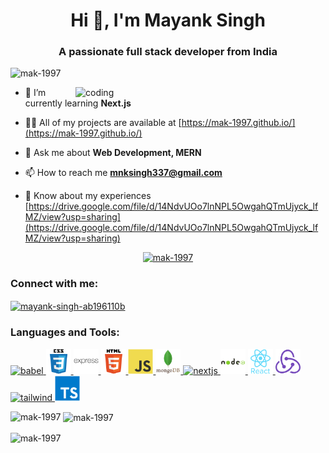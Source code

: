 
<h1 align="center">Hi 👋, I'm Mayank Singh</h1>
<h3 align="center">A passionate full stack developer from India</h3>

<p align="left"> <img src="https://komarev.com/ghpvc/?username=mak-1997&label=Profile%20views&color=0e75b6&style=flat" alt="mak-1997" /> </p>


<img align="right" alt="coding" width="400" src="https://cdn.dribbble.com/users/1162077/screenshots/3848914/programmer.gif"/>


- 🌱 I’m currently learning **Next.js**

- 👨‍💻 All of my projects are available at [https://mak-1997.github.io/](https://mak-1997.github.io/)

- 💬 Ask me about **Web Development, MERN**

- 📫 How to reach me **mnksingh337@gmail.com**

- 📄 Know about my experiences [https://drive.google.com/file/d/14NdvUOo7lnNPL5OwgahQTmUjyck_lfMZ/view?usp=sharing](https://drive.google.com/file/d/14NdvUOo7lnNPL5OwgahQTmUjyck_lfMZ/view?usp=sharing)

<p align="center"> <a href="https://github.com/ryo-ma/github-profile-trophy"><img src="https://github-profile-trophy.vercel.app/?username=mak-1997" alt="mak-1997" /></a> </p>

<h3 align="left">Connect with me:</h3>
<p align="left">
<a href="https://linkedin.com/in/mayank-singh-ab196110b" target="blank"><img align="center" src="https://raw.githubusercontent.com/rahuldkjain/github-profile-readme-generator/master/src/images/icons/Social/linked-in-alt.svg" alt="mayank-singh-ab196110b" height="30" width="40" /></a>
<!-- <a href="https://www.hackerrank.com/mnksingh337" target="blank"><img align="center" src="https://raw.githubusercontent.com/rahuldkjain/github-profile-readme-generator/master/src/images/icons/Social/hackerrank.svg" alt="mnksingh337" height="30" width="40" /></a> -->
</p>

<h3 align="left">Languages and Tools:</h3>
<p align="left"> <a href="https://babeljs.io/" target="_blank" rel="noreferrer"> <img src="https://www.vectorlogo.zone/logos/babeljs/babeljs-icon.svg" alt="babel" width="40" height="40"/> </a> <a href="https://www.w3schools.com/css/" target="_blank" rel="noreferrer"> <img src="https://raw.githubusercontent.com/devicons/devicon/master/icons/css3/css3-original-wordmark.svg" alt="css3" width="40" height="40"/> </a> <a href="https://expressjs.com" target="_blank" rel="noreferrer"> <img src="https://raw.githubusercontent.com/devicons/devicon/master/icons/express/express-original-wordmark.svg" alt="express" width="40" height="40"/> </a> <a href="https://www.w3.org/html/" target="_blank" rel="noreferrer"> <img src="https://raw.githubusercontent.com/devicons/devicon/master/icons/html5/html5-original-wordmark.svg" alt="html5" width="40" height="40"/> </a> <a href="https://developer.mozilla.org/en-US/docs/Web/JavaScript" target="_blank" rel="noreferrer"> <img src="https://raw.githubusercontent.com/devicons/devicon/master/icons/javascript/javascript-original.svg" alt="javascript" width="40" height="40"/> </a> <a href="https://www.mongodb.com/" target="_blank" rel="noreferrer"> <img src="https://raw.githubusercontent.com/devicons/devicon/master/icons/mongodb/mongodb-original-wordmark.svg" alt="mongodb" width="40" height="40"/> </a> <a href="https://nextjs.org/" target="_blank" rel="noreferrer"> <img src="https://cdn.worldvectorlogo.com/logos/nextjs-2.svg" alt="nextjs" width="40" height="40"/> </a> <a href="https://nodejs.org" target="_blank" rel="noreferrer"> <img src="https://raw.githubusercontent.com/devicons/devicon/master/icons/nodejs/nodejs-original-wordmark.svg" alt="nodejs" width="40" height="40"/> </a> <a href="https://reactjs.org/" target="_blank" rel="noreferrer"> <img src="https://raw.githubusercontent.com/devicons/devicon/master/icons/react/react-original-wordmark.svg" alt="react" width="40" height="40"/> </a> <a href="https://redux.js.org" target="_blank" rel="noreferrer"> <img src="https://raw.githubusercontent.com/devicons/devicon/master/icons/redux/redux-original.svg" alt="redux" width="40" height="40"/> </a> <a href="https://tailwindcss.com/" target="_blank" rel="noreferrer"> <img src="https://www.vectorlogo.zone/logos/tailwindcss/tailwindcss-icon.svg" alt="tailwind" width="40" height="40"/> </a> <a href="https://www.typescriptlang.org/" target="_blank" rel="noreferrer"> <img src="https://raw.githubusercontent.com/devicons/devicon/master/icons/typescript/typescript-original.svg" alt="typescript" width="40" height="40"/> </a> </p>

<p><img align="left" src="https://github-readme-stats.vercel.app/api/top-langs?username=mak-1997&show_icons=true&locale=en&layout=compact" alt="mak-1997" /></p>

<p>&nbsp;<img align="center" src="https://github-readme-stats.vercel.app/api?username=mak-1997&show_icons=true&locale=en" alt="mak-1997" /></p>

<p><img align="center" src="https://github-readme-streak-stats.herokuapp.com/?user=mak-1997&" alt="mak-1997" /></p>
